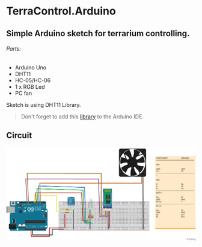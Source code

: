 # TerraControl.Arduino
## Simple Arduino sketch for terrarium controlling.

###### Parts:
- Arduino Uno
- DHT11
- HC-05/HC-06
- 1 x RGB Led
- PC fan

Sketch is using DHT11 Library.
> Don't forget to add this [library](https://github.com/adidax/dht11) to the Arduino IDE.


## Circuit

![Image of circuit](https://raw.githubusercontent.com/sadreactonly/TerraContol.Arduino/master/TerraControl.Arduino/TerraControl.png)
